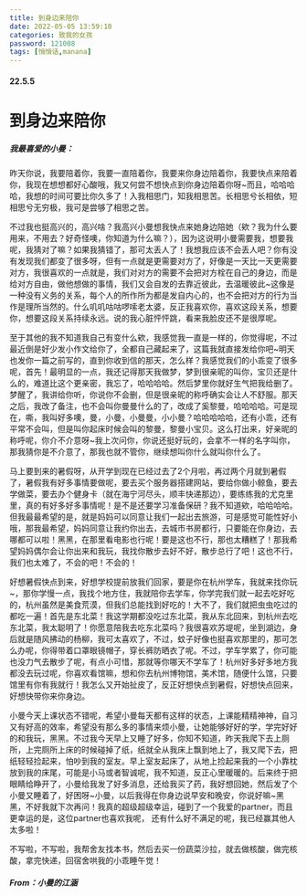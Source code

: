```yaml
---
title: 到身边来陪你
date: 2022-05-05 13:59:10
categories: 致我的女孩
password: 121008 
tags: [悄悄话,manana]
---
```


#### 22.5.5

# 到身边来陪你

##### 我最喜爱的小曼：

昨天你说，我要陪着你，我要一直陪着你，我要来你身边陪着你，我要快点来陪着你，我现在想想都好心酸哦，我又何尝不想快点到你身边陪着你呀~而且，哈哈哈哈，我想的时间可要比你久多了！入我相思门，知我相思苦。长相思兮长相依，短相思兮无穷极，我可是尝够了相思之苦。

不过我也挺高兴的，高兴啥？我高兴小曼想我快点来她身边陪她（欸？我为什么要用来，不用去？好奇怪噢，你知道为什么嘛？），因为这说明小曼需要我，想要我呢，我猜对了嘛？如果我猜错了，那可太丢人了！我想我应该不会丢人吧？你有没有发现我们都变了很多呀，但有一点就是更需要对方了，好像是一天比一天更需要对方，我很喜欢的一点就是，我们对对方的需要不会把对方栓在自己的身边，而是给对方自由，做他想做的事情，我们又会自发的去靠近彼此，去温暖彼此~这像是一种没有义务的关系，每个人的所作所为都是发自内心的，也不会把对方的行为当作是理所当然的。什么叽叽咕咕啰嗦老太婆，反正我喜欢你，喜欢这段关系，想要你，想要这段关系持续永远。说的我心脏怦怦跳，看来我脸皮还不是很厚呢。

至于其他的我不知道我自己有变什么欸，我感觉我一直是一样的，你觉得呢，不过最近倒是好少发小作文给你了，全都自己藏起来了，这篇我就直接发给你吧~明天也发你一篇之前写的，直到你收到信的那天，怎么样？我感觉我们的小乖变了很多呢，首先！最明显的一点，我还记得那天我做梦，梦到很亲昵的叫你，宝贝还是什么的，难道比这个更亲密，我忘了，哈哈哈哈。然后梦里你就好生气把我给删了。梦醒了，我讲给你听，你说你不会删，但是很亲昵的称呼确实会让人不舒服。那天之后，我改了备注，也不会叫你曼曼什么的了，改成了奚黎曼，哈哈哈哈。可是现在，嘶，我叫好多噢，曼，小曼，小曼曼，小小曼？哈哈哈哈哈，还有小乖，还有平常不会叫，但是叫你起床时候会叫的黎曼，黎曼小宝贝。这么打出来，好亲昵的称呼呢，你介不介意呀~我上次问你，你说还挺好玩的，会拿不一样的名字叫你，那我猜你是不介意了，那我也就不管你，继续想叫你什么就叫你什么了。

马上要到来的暑假呀，从开学到现在已经过去了2个月啦，再过两个月就到暑假了，暑假我有好多事情要做呢，要去买个服务器搭建网站，要给你做小鲸鱼，要去学做菜，要去办个健身卡（就在海宁河尽头，顺丰快递那边），要练练我的尤克里里，真的有好多好多事情呢！是不是还要学习准备保研？我不知道欸，哈哈哈哈。但我最最希望的是，就是妈妈可以同意让我们一起出去旅游，可是感觉可能性好小哦，那我最希望，妈妈同意让我约你出去，去城市书房都行，只要能在你身边，去哪都可以啦！黑黑，在那里看电影也行呢！要是这也不行，那也太糟糕了！那我希望妈妈偶尔会让你出来和我玩，我找你散步去好不好，散步总行了吧！这也不行， 我们也太难了，不会的吧！不会的！

好想暑假快点到来，好想学校提前放我们回家，要是你在杭州学车，我就来找你玩~，那你学慢一点，我找个地方住，我就陪你去学车，你学完我们就一起去吃好吃的，杭州虽然是美食荒漠，但我们总能找到好吃的！大不了，我们就把虫虫吃过的都吃一遍！首先是东北菜！我这学期都没吃过东北菜，我从东北回来，到杭州去吃东北菜，我太聪明了！你愿意陪我去吃东北菜吗？我很喜欢苏堤呢，坐到湖边，身后就是随风拂动的杨柳，我可太喜欢了，不过，蚊子好像也挺喜欢那里的，那可怎么办呢，你得带着口罩眼镜帽子，穿长裤防晒衣了呢。不过，学车学累了，你可能也没力气去散步了呢，有点小可惜，那就等你哪天不学车了！杭州好多好多地方我都没去玩过呢，你喜欢看馆嘛，想和你去杭州博物馆，美术馆，随便什么馆，只要馆里有你有我就行！我怎么又开始扯皮了，反正好想快点到暑假，好想快点回来，好想快带你来你身边。

小曼今天上课状态不错呢，希望小曼每天都有这样的状态，上课能精精神神，自习又有好高的效率，希望没有那么多的事情来烦小曼，让她能够好好的学，学完好好的和我玩，黑黑。不过我今天早上又睡了好多，你知不知道，昨天我爬下去上厕所，上完厕所上床的时候碰掉了纸，纸就全从我床上飘到地上了，我又爬下去，把纸轻轻捡起来，怕吵到我的室友。早上室友起床了，从地上捡起来我的一个小靠枕放到我的床尾，可能是小马或者智诚呢，我不知道，反正心里暖暖的。后来终于把眼睛给睁开了，小曼给我发了好多消息，还给我买了药，我好想回她，然后发了个小曼又睡着了，好困呀~小曼，以后我得在你身边说早安和晚安，你说好嘛~黑黑，不好我就下次再问！我真的超级超级幸运，碰到了一个我爱的partner，而且更幸运的是，这位partner也喜欢我呢， 还有什么好不满足的呢，我已经赢其他人太多啦！

不写啦，不写啦，我帮舍友找本书，然后去买一份蔬菜沙拉，就去做核酸，做完核酸，拿完快递，回宿舍哄我的小乖睡午觉！

##### From：小曼的江涵

